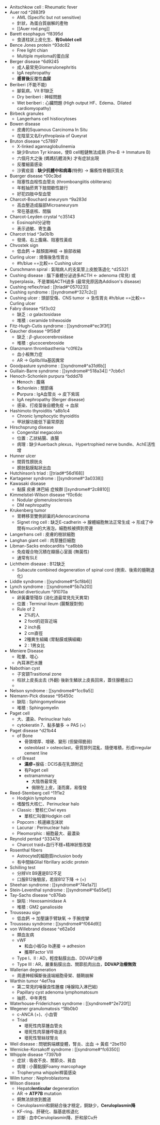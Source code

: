 - Anitschkow cell : Rheumatic fever
- Auer rod ^2883f9
	- AML (Specific but not sensitive)
	- 針狀，為蛋白質崩解的產物
	- [[Auer rod.png]]
- Barett esophagus ^f8395d
	- 食道柱狀上皮化生、**有Goblet cell**
- Bence Jones protein ^93dc82
	- Free light chian
	- Multiple myeloma的蛋白尿
- Berger disease ^6d9245
	- 成人最常見Glomerulonephritis
	- IgA nephropathy
	- **感冒後**反覆性**血尿**
- Beriberi (不能不能)
	- 腳氣病，Vit B1缺乏
	- Dry beriberi : 神經問題
	- Wet beriberi : 心臟問題 (High output HF、Edema、Dilated cardiomyopathy)
- Birbeck granules
	- Langerhans cell histiocytoses
- Bowen disease
	- 皮膚的Squamous Carcinoma In Situ
	- 在陰莖又名Erythroplasia of Queyrat
- Bruton disease ^c57897
	- X-linked agannaglobulinemia
	- 缺少Bruton Tyr kinase，使B cell輕鏈無法成熟 (Pre-B -> Immature B)
	- 六個月大之後 (媽媽抗體消失) 才有症狀出現
	- 反覆細菌感染
	- 沙賓疫苗 : **缺少抗體中和病毒**(特例) -> 癱瘓性脊髓灰質炎
- Buerger disease ^00c3bd
	- 阻塞性血栓性血管炎 (thromboangiitis obliterans)
	- 年輕抽菸男下肢間歇性跛行
	- 好犯四肢中型血管
- Charcot-Bouchard aneurysm ^9a283d
	- 高血壓造成腦部Microaneurysm
	- 常在基底核、間腦
- Charcot-Leyden crystal ^c35143
	- Eosinophil分泌物
	- 表示過敏、寄生蟲
- Charcot triad ^3a0b1b
	- 發燒、右上腹痛、阻塞性黃疸
- Chvostek sign
	- 低血鈣 -> 敲顏面神經 -> 臉部收縮
- Curling ulcer : 燒傷後急性胃炎
	- #h/blue ==比較== Cushing ulcer
- Curschmann spiral : 氣喘病人的支氣管上皮脫落退化 ^d25321
- Cushing disease : 腦下垂體分泌過多ACTH <- adenoma (常見) 或hyperplasia，不是單純ACTH過多 (最常見原因為Addison's disease)
- Cushing reflex/triad : [[triad#^057023]]
- Cushing syndrome : [[syndrome#^327c2c]]
- Cushing ulcer : 頭部受傷、CNS tumor -> 急性胃炎 #h/blue ==比較== Curling ulcer
- Fabry disease ^5f3c02
	- 缺乏 : $\alpha$ galactosidase
	- 堆積 : ceramide trihexoside
- Fitz-Hugh-Cutis syndrome : [[syndrome#^ec3f3f]]
- Gaucher disease ^9f58df
	- 缺乏 : $\beta$-glucocerebrosidase
	- 堆積 : glucocerebroside
- Glanzmann thrombasthenia ^c0f62a
	- 血小板無力症
	- AR -> GpIIb/IIIa基因異常
- Goodpasture syndrome : [[syndrome#^a31d6b]]
- Guillain-Barre syndrome : [[syndrome#^518a34]] ^7cb6c1
- Henoch-Schonlein purpura ^bddd78
	- **H**enoch : 腹痛
	- **S**chonlein : 關節痛
	- **P**urpura : IgA血管炎 -> 皮下紫斑
	- IgA nephropathy (Berger disease)
	- 感染、打疫苗後自體免疫 -> 血尿
- Hashimoto thyroiditis ^a8b1c4
	- Chronic lymphocytic thyroiditis
	- 甲狀腺功能低下最常原因
- Hirschsprung disease
	- Congenital megacolon
	- 位置 : 乙狀結腸、直腸
	- 病理 : 缺少Auerbach plexus、Hypertrophied nerve bundle、AchE活性增
- Hunner ulcer
	- 間質性膀胱炎
	- 膀胱黏膜點狀出血
- Hutchinson’s triad : [[triad#^56d168]]
- Kartagener syndrome : [[syndrome#^3a0338]]
- Kawasaki disease
	- 黏膜 皮膚 淋巴結 症候群 [[syndrome#^2c8810]]
- Kimmelstiel-Wilson disease ^f0c6dc
	- Nodular glomerulosclerosis
	- DM nephropathy
- Krukenberg tumor
	- 胃轉移至雙側卵巢的Adenocarcinoma
	- Signet ring cell : 缺乏E-cadherin -> 腺體細胞無法正常生成 -> 形成了中間有mucin的大液泡，細胞核被擠到旁邊
- Langerhans cell : 皮膚的樹狀細胞
- Langhan giant cell : 肉芽腫巨細胞
- Libman-Sacks endocarditis ^ca6bbb
	- 免疫複合物沉積在瓣膜心室面 (無菌性)
	- 通常有SLE
- Lichtheim disease : B12缺乏
	- Subacute combined degeneration of spinal cord (側索、後索的髓鞘退化)
- Liddle syndrome : [[syndrome#^5cf8b6]]
- Lynch syndrome : [[syndrome#^5b7a20]]
- Meckel diverticulum ^91070a
	- 卵黃囊管殘存 (消化道最常見先天異常)
	- 位置 : Terminal ileum (腸繫膜對側)
	- Rule of 2
		- 2%的人
		- 2 foot的迴盲近端
		- 2 inch長
		- 2 cm直徑
		- 2種異生組織 (胃黏膜或胰組織)
		- 2 : 1男女比
- Meniere Disease
	- 眩暈、噁心
	- 內耳淋巴水腫
- Nabothian cyst
	- 子宮頸Trasitional zone
	- 柱狀上皮長出去 (外翻) 後新生鱗狀上皮長回來，蓋住腺體出口
	- 
- Nelson syndrome : [[syndrome#^1cc9a5]]
- Niemann-Pick disease ^95450c
	- 缺陷 : Sphingomyelinase
	- 堆積 : Sphingomyelin
- Paget cell
	- 大、濃染、Perinuclear halo
	- cytokeratin 7、黏多醣多 -> PAS (+)
- Paget disease ^d21b44
	- of Bone
		- 骨頭增厚、增硬、變形 (但變得脆弱)
		- osteoblast > osteoclast，骨質排列混亂、隨便堆積，形成irregular cement line
	- of Breast
		- **濕疹**+腺癌 : DCIS長在乳頭附近
		- 有Paget cell
		- extramammary
			- 大陰唇最常見
			- 侷限在上皮，淺而廣，易復發
- Reed-Stemberg cell ^11f1e2
	- Hodgkin lymphoma
	- 嗜酸性大核仁、Perinuclear halo
	- Classic : 雙核仁Owl eyes
		- 單核仁叫做Hodgkin cell
	- Popcorn : 核邊緣泡沫狀
	- Lacunar : Perinuclear halo
	- Pleomorphic : 細胞最大、最濃染
- Reynold pentad ^33347d
	- Charcot traid+血行不穩+精神狀態改變
- Rosenthal fibers
	- Astrocyte的細胞質inclusion body
	- 有中間絲Glial fibrillary acidic protein
- Schilling test
	- 分辨Vit B9還是B12不足
	- 口服B12後驗尿，若尿B12下降 -> (+)
- Sheehan syndrome : [[syndrome#^74e1a7]]
- Stein-Leventhal syndrome : [[syndrome#^6a55ef]]
- Tay-Sachs disease ^c876ab
	- 缺陷 : Hexosaminidase A
	- 堆積 : GM2 ganalioside
- Trousseau sign
	- 低血鈣 -> 加壓讓手臂缺氧 -> 手腕痙攣
- Trousseau syndrome : [[syndrome#^f064d9]]
- von Willebrand disease ^e62a0d
	- 類血友病
	- vWF
		- 和血小板Gp Ib連接 -> adhesion
		- 攜帶Factor VIII
	- Type I、II : AD，輕度黏膜出血、DDVAP治療
	- Type III : AR，嚴重黏膜出血、關節肌肉出血，**DDVAP治療無效**
- Wallerian degeneration
	- 周邊神經橫斷後遠端細胞骨架、髓鞘崩解
- Warthin tumor ^4ef7ea
	- 第二常見的唾腺良性腫瘤 (唾腺陷入淋巴結)
	- Papillary cyst adenoma lymphomatosum
	- 抽菸、中年男性
- Waterhouse-Friderichsen syndrome : [[syndrome#^2e720f]]
- Wegener granulomatosis ^18b0b0
	- c-ANCA (+)、小血管
	- Triad
		- 壞死性肉芽腫血管炎
		- 壞死性肉芽腫呼吸道炎
		- 壞死性腎絲球腎炎
- Weil disease : 問號鉤端螺旋體，腎炎、出血 -> 黃疸 ^2be150
- Wernicke-Korsakoff syndrome : [[syndrome#^fc6350]]
- Whipple disease ^7397b9
	- 症狀 : 吸收不良、關節炎、貧血
	- 病理 : 小腸黏膜Foamy marcophage
	- Tropheryma whipplei桿菌感染
- Wilm tumor : Nephroblastoma
- Wilson disease
	- Hepato**lenticular** degeneration
	- AR -> **ATP7B** mutation
	- 銅無法排放到膽道
	- Ceruloplasmin和銅結合後才穩定，銅缺少，**Ceruloplasmin降**
	- KF-ring、肝硬化、腦基底核退化
	- 診斷 : 血中Ceruloplasmin降、肝和尿Cu升